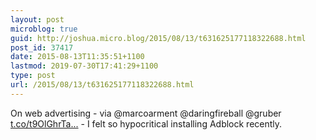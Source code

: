 ```yaml
---
layout: post
microblog: true
guid: http://joshua.micro.blog/2015/08/13/t631625177118322688.html
post_id: 37417
date: 2015-08-13T11:35:51+1100
lastmod: 2019-07-30T17:41:29+1100
type: post
url: /2015/08/13/t631625177118322688.html
---
```

On web advertising - via @marcoarment @daringfireball @gruber [t.co/t9OlGhrTa...](http://t.co/t9OlGhrTat) - I felt so hypocritical installing Adblock recently.
